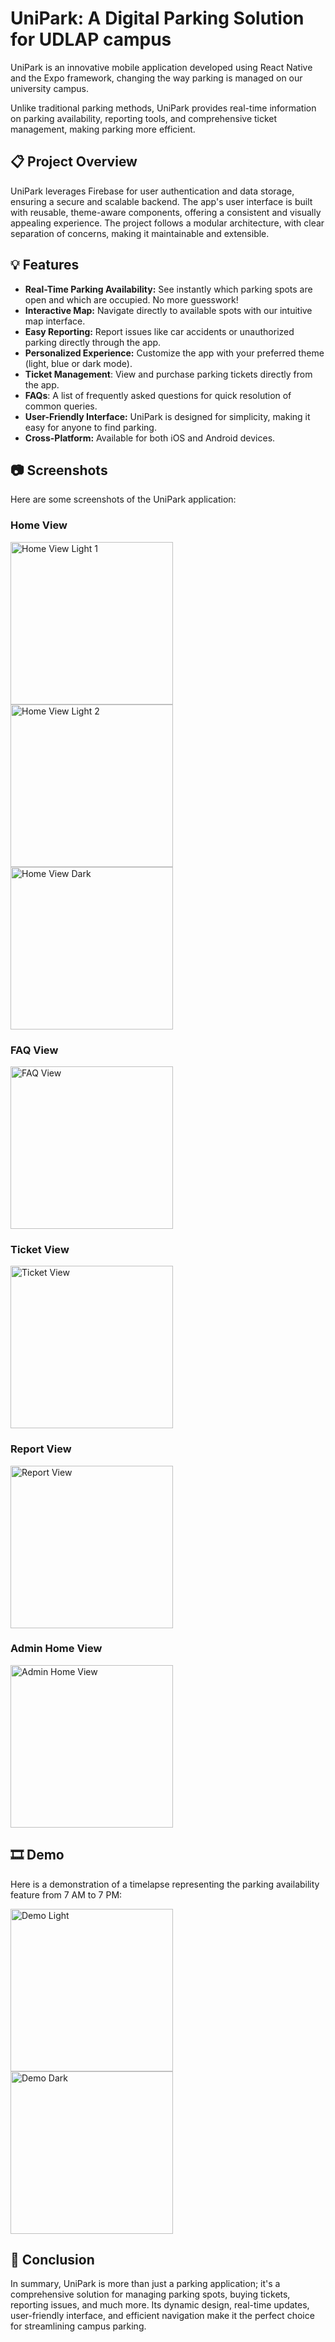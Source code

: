 # UniPark: A Digital Parking Solution for UDLAP campus

UniPark is an innovative mobile application developed using React Native and the Expo framework, changing the way
parking is managed on our university campus.

Unlike traditional parking methods, UniPark provides real-time information on parking availability, reporting tools, and
comprehensive ticket management, making parking more efficient.

## 📋 Project Overview

UniPark leverages Firebase for user authentication and data storage, ensuring a secure and scalable backend. The app's
user interface is built with reusable, theme-aware components, offering a consistent and visually appealing experience.
The project follows a modular architecture, with clear separation of concerns, making it maintainable and extensible.

## 💡 Features

- **Real-Time Parking Availability:** See instantly which parking spots are open and which are occupied. No more
  guesswork!
- **Interactive Map:** Navigate directly to available spots with our intuitive map interface.
- **Easy Reporting:** Report issues like car accidents or unauthorized parking directly through the app.
- **Personalized Experience:** Customize the app with your preferred theme (light, blue or dark mode).
- **Ticket Management**: View and purchase parking tickets directly from the app.
- **FAQs**: A list of frequently asked questions for quick resolution of common queries.
- **User-Friendly Interface:** UniPark is designed for simplicity, making it easy for anyone to find parking.
- **Cross-Platform:** Available for both iOS and Android devices.

## 📷 Screenshots

Here are some screenshots of the UniPark application:

### Home View

<p float="left">
  <img src="/screenshots/home_view_light_1.jpg" width="260"  alt="Home View Light 1"/>
  <img src="/screenshots/home_view_light_2.jpg" width="260"  alt="Home View Light 2"/>
  <img src="/screenshots/home_view_dark.jpg" width="260" alt="Home View Dark"/>
</p>

### FAQ View

<p float="left">
  <img src="/screenshots/faq_view.jpg" width="260" alt="FAQ View"/>
</p>

### Ticket View

<p float="left">
  <img src="/screenshots/ticket_view.jpg" width="260" alt="Ticket View"/>
</p>

### Report View

<p float="left">
  <img src="/screenshots/report_view.jpg" width="260" alt="Report View"/>
</p>

### Admin Home View

<p float="left">
  <img src="/screenshots/admin_home_view.jpg" width="260" alt="Admin Home View"/>
</p>

## 🎞️ Demo

Here is a demonstration of a timelapse representing the parking availability feature from 7 AM to 7 PM:

<p float="left">
  <img src="/demos/demo_light.gif" width="260" alt="Demo Light"/>
  <img src="/demos/demo_dark.gif" width="260" alt="Demo Dark"/>
</p>

## 🏁 Conclusion

In summary, UniPark is more than just a parking application; it's a comprehensive solution for managing parking spots,
buying tickets, reporting issues, and much more. Its dynamic design, real-time updates, user-friendly interface, and
efficient navigation make it the perfect choice for streamlining campus parking.